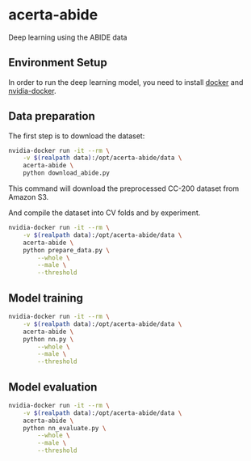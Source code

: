 # acerta-abide
Deep learning using the ABIDE data

## Environment Setup
In order to run the deep learning model, you need to install [docker](https://docs.docker.com/engine/getstarted/step_one/) and [nvidia-docker](https://github.com/NVIDIA/nvidia-docker).

## Data preparation

The first step is to download the dataset:

```bash
nvidia-docker run -it --rm \
    -v $(realpath data):/opt/acerta-abide/data \
    acerta-abide \
    python download_abide.py
```

This command will download the preprocessed CC-200 dataset from Amazon S3.

And compile the dataset into CV folds and by experiment.

```bash
nvidia-docker run -it --rm \
    -v $(realpath data):/opt/acerta-abide/data \
    acerta-abide \
    python prepare_data.py \
        --whole \
        --male \
        --threshold
```

## Model training

```bash
nvidia-docker run -it --rm \
    -v $(realpath data):/opt/acerta-abide/data \
    acerta-abide \
    python nn.py \
        --whole \
        --male \
        --threshold
```

## Model evaluation

```bash
nvidia-docker run -it --rm \
    -v $(realpath data):/opt/acerta-abide/data \
    acerta-abide \
    python nn_evaluate.py \
        --whole \
        --male \
        --threshold
```
